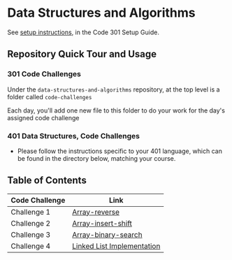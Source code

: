 # Data Structures and Algorithms

See [setup instructions](https://codefellows.github.io/setup-guide/code-301/3-code-challenges), in the Code 301 Setup Guide.

## Repository Quick Tour and Usage

### 301 Code Challenges

Under the `data-structures-and-algorithms` repository, at the top level is a folder called `code-challenges`

Each day, you'll add one new file to this folder to do your work for the day's assigned code challenge

### 401 Data Structures, Code Challenges

- Please follow the instructions specific to your 401 language, which can be found in the directory below, matching your course.



## Table of Contents

|  Code Challenge        |                       Link                            |
| -----------------------|---------------------------------------------------    |
|    Challenge 1         |  [Array-reverse](array-reverse/array-reverse.js)      |
|    Challenge 2         |  [Array-insert-shift](array-insert-shift/README.md)   |
|    Challenge 3         |  [Array-binary-search](array-binary-search/README.md) |
|    Challenge 4         |  [Linked List Implementation](linked-list/README.md)  |

